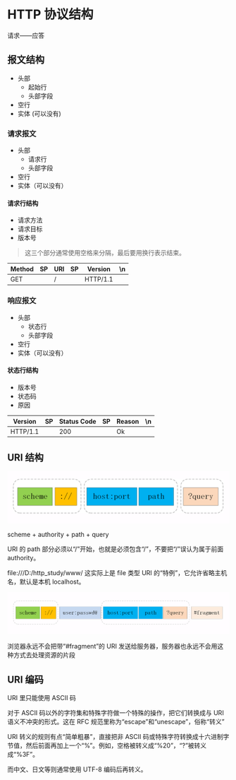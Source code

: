 # HTTP 协议结构

请求——应答

## 报文结构

- 头部
  - 起始行
  - 头部字段
- 空行
- 实体 (可以没有)

### 请求报文

- 头部
  - 请求行
  - 头部字段
- 空行
- 实体（可以没有）

#### 请求行结构

- 请求方法
- 请求目标
- 版本号

> 这三个部分通常使用空格来分隔，最后要用换行表示结束。

| Method | SP  | URI | SP  | Version  | \n  |
| ------ | --- | --- | --- | -------- | --- |
| GET    |     | /   |     | HTTP/1.1 |     |

### 响应报文

- 头部
  - 状态行
  - 头部字段
- 空行
- 实体（可以没有）

#### 状态行结构

- 版本号
- 状态码
- 原因

| Version  | SP  | Status Code | SP  | Reason | \n  |
| -------- | --- | ----------- | --- | ------ | --- |
| HTTP/1.1 |     | 200         |     | Ok     |     |

## URI 结构

![img.png](img.png)

scheme + authority + path + query

URI 的 path 部分必须以“/”开始，也就是必须包含“/”，不要把“/”误认为属于前面 authority。

file:///D:/http_study/www/ 这实际上是 file 类型 URI 的“特例”，它允许省略主机名，默认是本机 localhost。

![img_1.png](img_1.png)

浏览器永远不会把带“#fragment”的 URI 发送给服务器，服务器也永远不会用这种方式去处理资源的片段

## URI 编码

URI 里只能使用 ASCII 码

对于 ASCII 码以外的字符集和特殊字符做一个特殊的操作，把它们转换成与 URI 语义不冲突的形式。这在 RFC 规范里称为“escape”和“unescape”，俗称“转义”

URI 转义的规则有点“简单粗暴”，直接把非 ASCII 码或特殊字符转换成十六进制字节值，然后前面再加上一个“%”。例如，空格被转义成“%20”，“?”被转义成“%3F”。

而中文、日文等则通常使用 UTF-8 编码后再转义。

